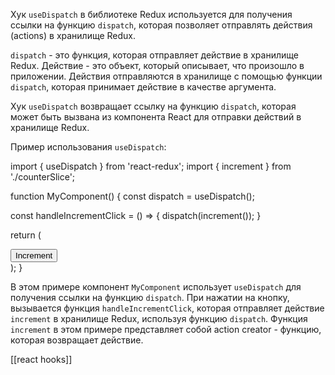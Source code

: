Хук `useDispatch` в библиотеке Redux используется для получения ссылки на функцию `dispatch`, которая позволяет отправлять действия (actions) в хранилище Redux.

`dispatch` - это функция, которая отправляет действие в хранилище Redux. Действие - это объект, который описывает, что произошло в приложении. Действия отправляются в хранилище с помощью функции `dispatch`, которая принимает действие в качестве аргумента.

Хук `useDispatch` возвращает ссылку на функцию `dispatch`, которая может быть вызвана из компонента React для отправки действий в хранилище Redux.

Пример использования `useDispatch`:

import { useDispatch } from 'react-redux';
import { increment } from './counterSlice';

function MyComponent() {
  const dispatch = useDispatch();

  const handleIncrementClick = () => {
    dispatch(increment());
  }

  return (
    <div>
      <button onClick={handleIncrementClick}>Increment</button>
    </div>
  );
}

В этом примере компонент `MyComponent` использует `useDispatch` для получения ссылки на функцию `dispatch`. При нажатии на кнопку, вызывается функция `handleIncrementClick`, которая отправляет действие `increment` в хранилище Redux, используя функцию `dispatch`. Функция `increment` в этом примере представляет собой action creator - функцию, которая возвращает действие.

[[react hooks]]